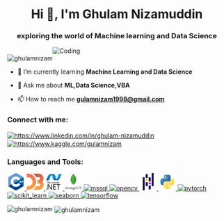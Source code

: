 <!--[![MasterHead](https://1.bp.blogspot.com/-7A4WynwLsM... )](https://GhulamNizam.io)-->
<h1 align="center">Hi 👋, I'm Ghulam Nizamuddin</h1>
<h3 align="center">exploring the world of Machine learning and Data Science</h3>
<img align ="right" alt = "Coding" width ="400" src = "https://cdn.dribbble.com/users/1081898/screenshots/6068596/01.gif">

<p align="left"> <img src="https://komarev.com/ghpvc/?username=ghulamnizam&label=Profile%20views&color=0e75b6&style=flat" alt="ghulamnizam" /> </p>

- 🌱 I’m currently learning **Machine Learning and Data Science**

- 💬 Ask me about **ML,Data Science,VBA**

- 📫 How to reach me **gulamnizam1998@gmail.com**

<!--- ⚡ Fun fact **I think i can do better with problem statement**-->

<h3 align="left">Connect with me:</h3>
<p align="left">
<a href="https://linkedin.com/in/https://www.linkedin.com/in/ghulam-nizamuddin" target="blank"><img align="center" src="https://raw.githubusercontent.com/rahuldkjain/github-profile-readme-generator/master/src/images/icons/Social/linked-in-alt.svg" alt="https://www.linkedin.com/in/ghulam-nizamuddin" height="30" width="40" /></a>
<a href="https://kaggle.com/https://www.kaggle.com/gulamnizam" target="blank"><img align="center" src="https://raw.githubusercontent.com/rahuldkjain/github-profile-readme-generator/master/src/images/icons/Social/kaggle.svg" alt="https://www.kaggle.com/gulamnizam" height="30" width="40" /></a>
</p>

<h3 align="left">Languages and Tools:</h3>
<p align="left"> <a href="https://www.w3schools.com/cpp/" target="_blank" rel="noreferrer"> <img src="https://raw.githubusercontent.com/devicons/devicon/master/icons/cplusplus/cplusplus-original.svg" alt="cplusplus" width="40" height="40"/> </a> <a href="https://d3js.org/" target="_blank" rel="noreferrer"> <img src="https://raw.githubusercontent.com/devicons/devicon/master/icons/d3js/d3js-original.svg" alt="d3js" width="40" height="40"/> </a> <a href="https://dotnet.microsoft.com/" target="_blank" rel="noreferrer"> <img src="https://raw.githubusercontent.com/devicons/devicon/master/icons/dot-net/dot-net-original-wordmark.svg" alt="dotnet" width="40" height="40"/> </a> <a href="https://www.mongodb.com/" target="_blank" rel="noreferrer"> <img src="https://raw.githubusercontent.com/devicons/devicon/master/icons/mongodb/mongodb-original-wordmark.svg" alt="mongodb" width="40" height="40"/> </a> <a href="https://www.microsoft.com/en-us/sql-server" target="_blank" rel="noreferrer"> <img src="https://www.svgrepo.com/show/303229/microsoft-sql-server-logo.svg" alt="mssql" width="40" height="40"/> </a> <a href="https://opencv.org/" target="_blank" rel="noreferrer"> <img src="https://www.vectorlogo.zone/logos/opencv/opencv-icon.svg" alt="opencv" width="40" height="40"/> </a> <a href="https://pandas.pydata.org/" target="_blank" rel="noreferrer"> <img src="https://raw.githubusercontent.com/devicons/devicon/2ae2a900d2f041da66e950e4d48052658d850630/icons/pandas/pandas-original.svg" alt="pandas" width="40" height="40"/> </a> <a href="https://www.python.org" target="_blank" rel="noreferrer"> <img src="https://raw.githubusercontent.com/devicons/devicon/master/icons/python/python-original.svg" alt="python" width="40" height="40"/> </a> <a href="https://pytorch.org/" target="_blank" rel="noreferrer"> <img src="https://www.vectorlogo.zone/logos/pytorch/pytorch-icon.svg" alt="pytorch" width="40" height="40"/> </a> <a href="https://scikit-learn.org/" target="_blank" rel="noreferrer"> <img src="https://upload.wikimedia.org/wikipedia/commons/0/05/Scikit_learn_logo_small.svg" alt="scikit_learn" width="40" height="40"/> </a> <a href="https://seaborn.pydata.org/" target="_blank" rel="noreferrer"> <img src="https://seaborn.pydata.org/_images/logo-mark-lightbg.svg" alt="seaborn" width="40" height="40"/> </a> <a href="https://www.tensorflow.org" target="_blank" rel="noreferrer"> <img src="https://www.vectorlogo.zone/logos/tensorflow/tensorflow-icon.svg" alt="tensorflow" width="40" height="40"/> </a> </p>

<p><img align="left" src="https://github-readme-stats.vercel.app/api/top-langs?username=ghulamnizam&show_icons=true&locale=en&layout=compact&amp;theme=tokyonight" alt="ghulamnizam" /></p>

<p>&nbsp;<img align="center" src="https://github-readme-stats.vercel.app/api?username=ghulamnizam&show_icons=true&locale=en&amp;theme=tokyonight" style="max-width: 100%;" alt="ghulamnizam" /></p>

<!--<img align="center" src="https://github-readme-stats.vercel.app/api?username=ghulamnizam&show_icons=true&locale=en" alt="ghulamnizam" data-canonical-src="https://github-readme-stats.vercel.app/api?username=ghulamNizam&amp;show_icons=true&amp;locale=en&amp;theme=tokyonight" style="max-width: 100%;">-->

<!--<p><img align="center" src="https://github-readme-streak-stats.herokuapp.com/?user=ghulamnizam&" alt="ghulamnizam" /></p>-->
